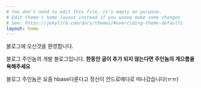 ```yaml
---
# You don't need to edit this file, it's empty on purpose.
# Edit theme's home layout instead if you wanna make some changes
# See: https://jekyllrb.com/docs/themes/#overriding-theme-defaults
layout: home
---
```


블로그에 오신것을 환영합니다.

블로그 주인놈의 개발 블로그입니다. **한동안 글이 추가 되지 않는다면 주인놈의 게으름을 욕해주세요**

블로그 주인놈은 요즘 hbase다룬다고 정신이 안드로메다로 떠나갔습니다(ㅠㅠ)
